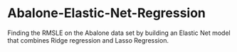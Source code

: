 # Abalone-Elastic-Net-Regression
Finding the RMSLE on the Abalone data set by building an Elastic Net model that combines Ridge regression and Lasso Regression.
